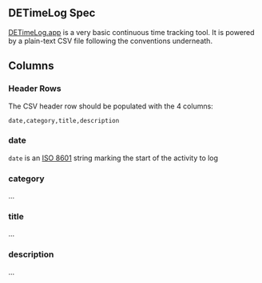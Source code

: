 ## DETimeLog Spec

[DETimeLog.app](https://github.com/hartlco/DETimeLog-app) is a very basic continuous time tracking tool.
It is powered by a plain-text CSV file following the conventions underneath.

## Columns
### Header Rows
The CSV header row should be populated with the 4 columns:

```csv
date,category,title,description
```

### date
`date` is an [ISO 8601](https://www.iso.org/iso-8601-date-and-time-format.html) string marking the start of the activity to log

### category
...

### title
...

### description
...
